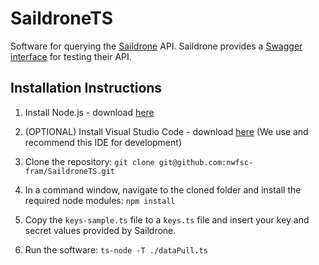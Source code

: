 # SaildroneTS
Software for querying the [Saildrone](https://www.saildrone.com/) API.  Saildrone provides a [Swagger interface](https://developer-mission.saildrone.com/api-docs) for testing their API.

## Installation Instructions
1. Install Node.js - download [here](https://nodejs.org/en/)

2. (OPTIONAL) Install Visual Studio Code - download [here](https://code.visualstudio.com/) (We use and recommend this IDE for development)

3. Clone the repository: `git clone git@github.com:nwfsc-fram/SaildroneTS.git`

4. In a command window, navigate to the cloned folder and install the required node modules:  `npm install`

5. Copy the `keys-sample.ts` file to a `keys.ts` file and insert your key and secret values provided by Saildrone.

6. Run the software:  `ts-node -T ./dataPull.ts`
